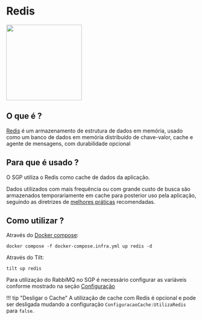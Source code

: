 # Redis
<img src="../img/redis.webp" width="200" class="center">

## O que é ?

[Redis](https://redis.io/ "Site Oficial") é um armazenamento de estrutura de dados em memória, usado como um banco de dados em memória distribuído de chave-valor, cache e agente de mensagens, com durabilidade opcional

## Para que é usado ?

O SGP utiliza o Redis como cache de dados da aplicação. 

Dados utilizados com mais frequência ou com grande custo de busca são armazenados temporariamente em cache para posterior uso pela aplicação, seguindo as diretrizes de [melhores práticas](https://learn.microsoft.com/pt-br/azure/architecture/best-practices/caching) recomendadas.

## Como utilizar ?

Através do [Docker compose](https://github.com/prefeiturasp/SME-NovoSGP/blob/master/docker-compose.infra.yml "docker-compose.infra.yml"):

```
docker compose -f docker-compose.infra.yml up redis -d
```

Através do Tilt:
```
tilt up redis
```
Para utilização do RabbiMQ no SGP é necessário configurar as variáveis conforme mostrado na seção [Configuração](redissecret.md)

!!! tip "Desligar o Cache"
    A utilização de cache com Redis é opcional e pode ser desligada mudando a configuração `ConfiguracaoCache:UtilizaRedis` para `false`.
